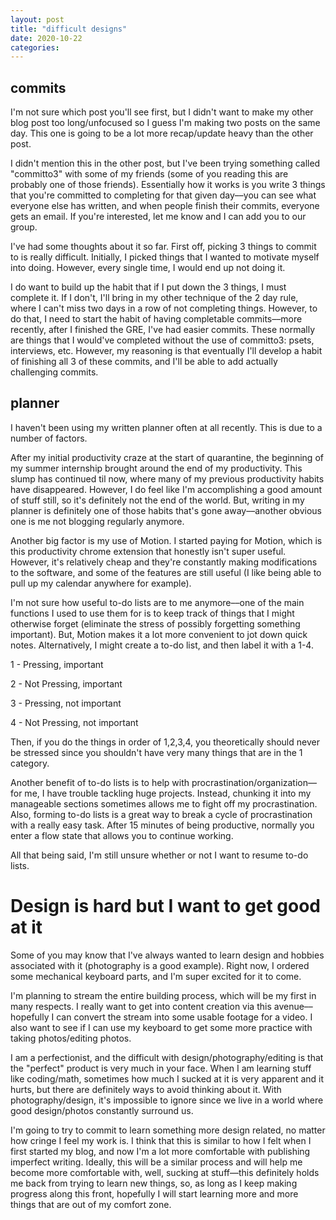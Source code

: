 ```yaml
---
layout: post
title: "difficult designs"
date: 2020-10-22
categories:
---
```

## commits
I'm not sure which post you'll see first, but I didn't want to make my other blog post too long/unfocused so I guess I'm making two posts on the same day. This one is going to be a lot more recap/update heavy than the other post.

I didn't mention this in the other post, but I've been trying something called "committo3" with some of my friends (some of you reading this are probably one of those friends). Essentially how it works is you write 3 things that you're committed to completing for that given day––you can see what everyone else has written, and when people finish their commits, everyone gets an email. If you're interested, let me know and I can add you to our group.

I've had some thoughts about it so far. First off, picking 3 things to commit to is really difficult. Initially, I picked things that I wanted to motivate myself into doing. However, every single time, I would end up not doing it.

I do want to build up the habit that if I put down the 3 things, I must complete it. If I don't, I'll bring in my other technique of the 2 day rule, where I can't miss two days in a row of not completing things. However, to do that, I need to start the habit of having completable commits––more recently, after I finished the GRE, I've had easier commits. These normally are things that I would've completed without the use of committo3: psets, interviews, etc. However, my reasoning is that eventually I'll develop a habit of finishing all 3 of these commits, and I'll be able to add actually challenging commits.

## planner
I haven't been using my written planner often at all recently. This is due to a number of factors.

After my initial productivity craze at the start of quarantine, the beginning of my summer internship brought around the end of my productivity. This slump has continued til now, where many of my previous productivity habits have disappeared. However, I do feel like I'm accomplishing a good amount of stuff still, so it's definitely not the end of the world. But, writing in my planner is definitely one of those habits that's gone away––another obvious one is me not blogging regularly anymore.

Another big factor is my use of Motion. I started paying for Motion, which is this productivity chrome extension that honestly isn't super useful. However, it's relatively cheap and they're constantly making modifications to the software, and some of the features are still useful (I like being able to pull up my calendar anywhere for example).

I'm not sure how useful to-do lists are to me anymore––one of the main functions I used to use them for is to keep track of things that I might otherwise forget (eliminate the stress of possibly forgetting something important). But, Motion makes it a lot more convenient to jot down quick notes. Alternatively, I might create a to-do list, and then label it with a 1-4.

1 - Pressing, important

2 - Not Pressing, important

3 - Pressing, not important

4 - Not Pressing, not important

Then, if you do the things in order of 1,2,3,4, you theoretically should never be stressed since you shouldn't have very many things that are in the 1 category.

Another benefit of to-do lists is to help with procrastination/organization––for me, I have trouble tackling huge projects. Instead, chunking it into my manageable sections sometimes allows me to fight off my procrastination. Also, forming to-do lists is a great way to break a cycle of procrastination with a really easy task. After 15 minutes of being productive, normally you enter a flow state that allows you to continue working.

All that being said, I'm still unsure whether or not I want to resume to-do lists.

# Design is hard but I want to get good at it
Some of you may know that I've always wanted to learn design and hobbies associated with it (photography is a good example). Right now, I ordered some mechanical keyboard parts, and I'm super excited for it to come.

I'm planning to stream the entire building process, which will be my first in many respects. I really want to get into content creation via this avenue––hopefully I can convert the stream into some usable footage for a video. I also want to see if I can use my keyboard to get some more practice with taking photos/editing photos.

I am a perfectionist, and the difficult with design/photography/editing is that the "perfect" product is very much in your face. When I am learning stuff like coding/math, sometimes how much I sucked at it is very apparent and it hurts, but there are definitely ways to avoid thinking about it. With photography/design, it's impossible to ignore since we live in a world where good design/photos constantly surround us.

I'm going to try to commit to learn something more design related, no matter how cringe I feel my work is. I think that this is similar to how I felt when I first started my blog, and now I'm a lot more comfortable with publishing imperfect writing. Ideally, this will be a similar process and will help me become more comfortable with, well, sucking at stuff––this definitely holds me back from trying to learn new things, so, as long as I keep making progress along this front, hopefully I will start learning more and more things that are out of my comfort zone.
